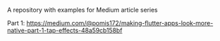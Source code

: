 A repository with examples for Medium article series

Part 1: https://medium.com/@pomis172/making-flutter-apps-look-more-native-part-1-tap-effects-48a59cb158bf